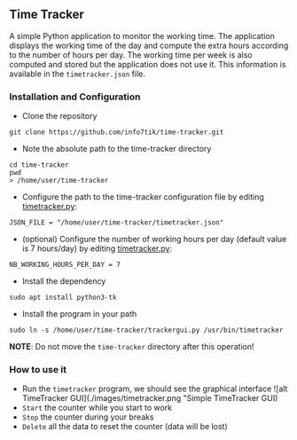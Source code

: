 ## Time Tracker
A simple Python application to monitor the working time. The application displays the working time of the day and
compute the extra hours according to the number of hours per day. The working time per week is also computed and
stored but the application does not use it. This information is available in the `timetracker.json` file.

### Installation and Configuration
* Clone the repository
```
git clone https://github.com/info7tik/time-tracker.git
```
* Note the absolute path to the time-tracker directory
```
cd time-tracker
pwd
> /home/user/time-tracker
```
* Configure the path to the time-tracker configuration file by editing [timetracker.py](timetracker.py):
```
JSON_FILE = "/home/user/time-tracker/timetracker.json"
```
* (optional) Configure the number of working hours per day (default value is 7 hours/day)
  by editing [timetracker.py](timetracker.py):
```
NB_WORKING_HOURS_PER_DAY = 7
```
* Install the dependency
```
sudo apt install python3-tk
```

* Install the program in your path
```
sudo ln -s /home/user/time-tracker/trackergui.py /usr/bin/timetracker
```
**NOTE**: Do not move the `time-tracker` directory after this operation!

### How to use it
* Run the `timetracker` program, we should see the graphical interface
![alt TimeTracker GUI](./images/timetracker.png "Simple TimeTracker GUI)
* `Start` the counter while you start to work
* `Stop` the counter during your breaks
* `Delete` all the data to reset the counter (data will be lost)
